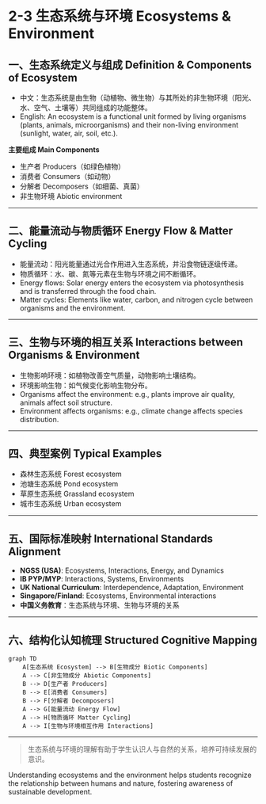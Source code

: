 # 2-3 生态系统与环境 Ecosystems & Environment

## 一、生态系统定义与组成 Definition & Components of Ecosystem

- 中文：生态系统是由生物（动植物、微生物）与其所处的非生物环境（阳光、水、空气、土壤等）共同组成的功能整体。
- English: An ecosystem is a functional unit formed by living organisms (plants, animals, microorganisms) and their non-living environment (sunlight, water, air, soil, etc.).

**主要组成 Main Components**
- 生产者 Producers（如绿色植物）
- 消费者 Consumers（如动物）
- 分解者 Decomposers（如细菌、真菌）
- 非生物环境 Abiotic environment

---

## 二、能量流动与物质循环 Energy Flow & Matter Cycling

- 能量流动：阳光能量通过光合作用进入生态系统，并沿食物链逐级传递。
- 物质循环：水、碳、氮等元素在生物与环境之间不断循环。
- Energy flows: Solar energy enters the ecosystem via photosynthesis and is transferred through the food chain.
- Matter cycles: Elements like water, carbon, and nitrogen cycle between organisms and the environment.

---

## 三、生物与环境的相互关系 Interactions between Organisms & Environment

- 生物影响环境：如植物改善空气质量，动物影响土壤结构。
- 环境影响生物：如气候变化影响生物分布。
- Organisms affect the environment: e.g., plants improve air quality, animals affect soil structure.
- Environment affects organisms: e.g., climate change affects species distribution.

---

## 四、典型案例 Typical Examples

- 森林生态系统 Forest ecosystem
- 池塘生态系统 Pond ecosystem
- 草原生态系统 Grassland ecosystem
- 城市生态系统 Urban ecosystem

---

## 五、国际标准映射 International Standards Alignment

- **NGSS (USA)**: Ecosystems, Interactions, Energy, and Dynamics
- **IB PYP/MYP**: Interactions, Systems, Environments
- **UK National Curriculum**: Interdependence, Adaptation, Environment
- **Singapore/Finland**: Ecosystems, Environmental interactions
- **中国义务教育**：生态系统与环境、生物与环境的关系

---

## 六、结构化认知梳理 Structured Cognitive Mapping

```mermaid
graph TD
    A[生态系统 Ecosystem] --> B[生物成分 Biotic Components]
    A --> C[非生物成分 Abiotic Components]
    B --> D[生产者 Producers]
    B --> E[消费者 Consumers]
    B --> F[分解者 Decomposers]
    A --> G[能量流动 Energy Flow]
    A --> H[物质循环 Matter Cycling]
    A --> I[生物与环境相互作用 Interactions]
```

---

> 生态系统与环境的理解有助于学生认识人与自然的关系，培养可持续发展的意识。

Understanding ecosystems and the environment helps students recognize the relationship between humans and nature, fostering awareness of sustainable development. 